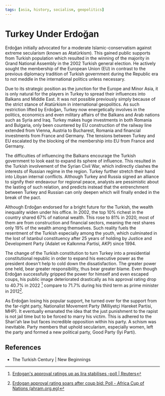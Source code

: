 ```yaml
---
tags: [asia, history, socialism, geopolitics]
---
```


# Turkey Under Erdoğan

Erdoğan initially advocated for a moderate Islamic-conservatism against extreme secularism (known as Atatürkism). This gained public supports from Turkish population which resulted in the winning of the majority in Grand National Assembly in the 2002 Turkish general election. He actively sought the membership of the European Union (EU) in contrast to the previous diplomacy tradition of Turkish government during the Republic era to not meddle in the international politics unless necessary.

Due to its strategic position as the junction for the Europe and Minor Asia, it is only natural for the players in Turkey to spread their influences into Balkans and Middle East. It was not possible previously simply because of the strict stance of Atatürkism in international geopolitics. As such restriction lifted by Erdoğan, Turkey now energetically involves in the politics, economics and even military affairs of the Balkans and Arab nations such as Syria and Iraq. Turkey makes huge investments in both Romania and Bulgaria, only been countered by EU construction of the railway line extended from Vienna, Austria to Bucharest, Romania and financial investments from France and Germany. The tensions between Turkey and EU escalated by the blocking of the membership into EU from France and Germany.

The difficulties of influencing the Balkans encourage the Turkish government to look east to expand its sphere of influence. This resulted in the Turkish involvement of the Syrian Civil War, which indirectly clashes the interests of Russian regime in the region. Turkey further stretch their hand into Libyan internal conflicts. Although Turkey and Russia signed an alliance to signify their endeavour for regional peace, analysts are pessimistic about the lasting of such relation, and predicts instead that the entrenchment between Turkey and Russian can only deepen which will finally ended in the break of the pact.

Although Erdoğan endorsed for a bright future for the Turkish, the wealth inequality widen under his office. In 2002, the top 10% richest in the country shared 67% of national wealth. This rose to 81% in 2020, most of them are from construction and financial sectors, meaning the rest shares only 19% of the wealth among themselves. Such reality fuels the resentment of the Turkish especially among the youth, which culminated in the lost of Istanbul constituency after 25 years of holding by Justice and Development Party (Adalet ve Kalkınma Partisi, AKP) since 1994.

The change of the Turkish constitution to turn Turkey into a presidential constitutional republic in order to expand his executive power as the president doesn't help to cold down the dissatisfaction. The greater power one held, bear greater responsibility, thus bear greater blame. Even though Erdoğan successfully gripped the power for himself and even escaped coups, his public image deteriorated drastically as his approval rating drop to 40.7% in 2022 [^reuters2022] compare to 71.7% during his third term as prime minister in 2012[^ahramonline2016].

As Erdoğan losing his popular support, he turned over for the support from the far-right party, Nationalist Movement Party (Milliyetçi Hareket Partisi, MHP). It eventually emanated the idea that the just punishment to the rapist is not jail time but to be forced to marry his victim. This is adhered to the Shari'ah law but faces incredible opposition within his party. A schism was inevitable. Party members that uphold secularism, especially women, left the party and formed a new political party, Good Party (İyi Parti).

## References

- The Turkish Century | New Beginnings

[^reuters2022]: [Erdogan's approval ratings up as lira stabilises -poll | Reuters](https://www.reuters.com/markets/currencies/erdogans-approval-ratings-up-lira-stabilises-poll-2022-01-20/)
[^ahramonline2016]: [Erdogan approval rating soars after coup bid: Poll - Africa Cup of Nations (ahram.org.eg)](https://english.ahram.org.eg/NewsAFCON/2017/238548.aspx)
